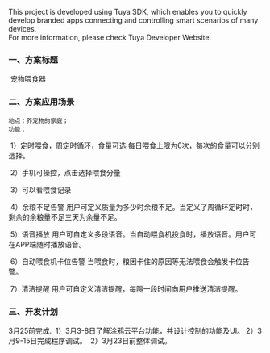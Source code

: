 This project is developed using Tuya SDK, which enables you to quickly develop branded apps connecting and controlling smart scenarios of many devices.         
For more information, please check Tuya Developer Website.

### 一、方案标题
​		宠物喂食器

### 二、方案应用场景
 	地点：养宠物的家庭；
 	功能：
​		1）定时喂食，周定时循环，食量可选
​				每日喂食上限为6次，每次的食量可以分别选择。

​		2）手机可操控，点击选择喂食分量

​		3）可以看喂食记录

​		4）余粮不足告警
​				用户可定义质量为多少时余粮不足。当定义了周循环定时时，剩余的余粮量不足三天为余量不足。

​		5）语音播放
​				用户可自定义多段语音。当自动喂食机投食时，播放语音。用户可在APP端随时播放语音。

​		6）自动喂食机卡位告警
​				当喂食时，粮因卡住的原因等无法喂食会触发卡位告警。

​		7）清洁提醒
​				用户可自定义清洁提醒，每隔一段时间向用户推送清洁提醒。

### 三、开发计划
  3月25前完成.
​	1）3月3-8日了解涂鸦云平台功能，并设计控制的功能及UI。
​	2）3月9-15日完成程序调试。
​	2）3月23日前整体调试。
